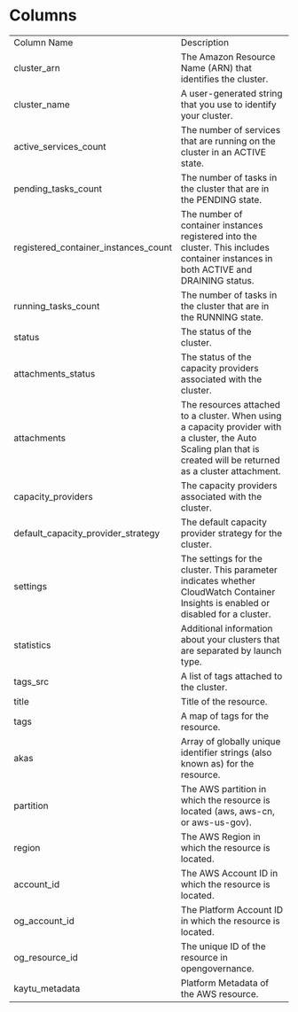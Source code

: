 # Columns  

<table>
	<tr><td>Column Name</td><td>Description</td></tr>
	<tr><td>cluster_arn</td><td>The Amazon Resource Name (ARN) that identifies the cluster.</td></tr>
	<tr><td>cluster_name</td><td>A user-generated string that you use to identify your cluster.</td></tr>
	<tr><td>active_services_count</td><td>The number of services that are running on the cluster in an ACTIVE state.</td></tr>
	<tr><td>pending_tasks_count</td><td>The number of tasks in the cluster that are in the PENDING state.</td></tr>
	<tr><td>registered_container_instances_count</td><td>The number of container instances registered into the cluster. This includes container instances in both ACTIVE and DRAINING status.</td></tr>
	<tr><td>running_tasks_count</td><td>The number of tasks in the cluster that are in the RUNNING state.</td></tr>
	<tr><td>status</td><td>The status of the cluster.</td></tr>
	<tr><td>attachments_status</td><td>The status of the capacity providers associated with the cluster.</td></tr>
	<tr><td>attachments</td><td>The resources attached to a cluster. When using a capacity provider with a cluster, the Auto Scaling plan that is created will be returned as a cluster attachment.</td></tr>
	<tr><td>capacity_providers</td><td>The capacity providers associated with the cluster.</td></tr>
	<tr><td>default_capacity_provider_strategy</td><td>The default capacity provider strategy for the cluster.</td></tr>
	<tr><td>settings</td><td>The settings for the cluster. This parameter indicates whether CloudWatch Container Insights is enabled or disabled for a cluster.</td></tr>
	<tr><td>statistics</td><td>Additional information about your clusters that are separated by launch type.</td></tr>
	<tr><td>tags_src</td><td>A list of tags attached to the cluster.</td></tr>
	<tr><td>title</td><td>Title of the resource.</td></tr>
	<tr><td>tags</td><td>A map of tags for the resource.</td></tr>
	<tr><td>akas</td><td>Array of globally unique identifier strings (also known as) for the resource.</td></tr>
	<tr><td>partition</td><td>The AWS partition in which the resource is located (aws, aws-cn, or aws-us-gov).</td></tr>
	<tr><td>region</td><td>The AWS Region in which the resource is located.</td></tr>
	<tr><td>account_id</td><td>The AWS Account ID in which the resource is located.</td></tr>
	<tr><td>og_account_id</td><td>The Platform Account ID in which the resource is located.</td></tr>
	<tr><td>og_resource_id</td><td>The unique ID of the resource in opengovernance.</td></tr>
	<tr><td>kaytu_metadata</td><td>Platform Metadata of the AWS resource.</td></tr>
</table>